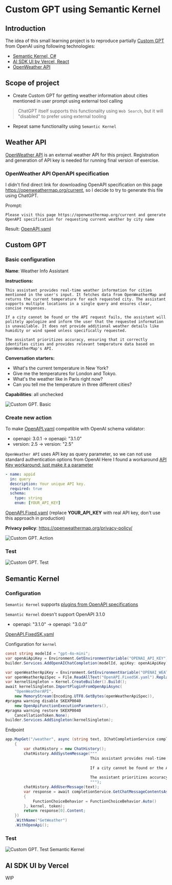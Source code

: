 # Custom GPT using Semantic Kernel

## Introduction
The idea of this small learning project is to reproduce partially [Custom GPT](https://openai.com/index/introducing-gpts/) from OpenAI
using following technologies: 
* [Semantic Kernel, C#](https://github.com/microsoft/semantic-kernel)
* [AI SDK UI by Vercel, React](https://github.com/vercel/ai)
* [OpenWeather API](https://openweathermap.org/current)

## Scope of project
* Create Custom GPT for getting weather information about cities mentioned in user prompt using external tool calling 
> ChatGPT itself supports this functionality using `Web Search`, but it will "disabled" to prefer using external tooling
* Repeat same functionality using `Semantic Kernel`

## Weather API
[OpenWeather API](https://openweathermap.org/current) is an external weather API for this project. Registration and generation of API key is needed for running final version of exercise.

### OpenWeather API OpenAPI specification
I didn't find direct link for downloading OpenAPI specification on this page https://openweathermap.org/current,
so I decide to try to generate this file using ChatGPT.

Prompt:
```text
Please visit this page https://openweathermap.org/current and generate OpenAPI specification for requesting current weather by city name 
```
Result: 
[OpenAPI.yaml](./OpenWeatherAPI/OpenAPI.yaml)

## Custom GPT
### Basic configuration 
**Name**: Weather Info Assistant

**Instructions:**
```text
This assistant provides real-time weather information for cities mentioned in the user's input. It fetches data from OpenWeatherMap and returns the current temperature for each requested city. The assistant supports multiple locations in a single query and ensures clear, concise responses.

If a city cannot be found or the API request fails, the assistant will politely apologize and inform the user that the requested information is unavailable. It does not provide additional weather details like humidity or wind speed unless specifically requested.

The assistant prioritizes accuracy, ensuring that it correctly identifies cities and provides relevant temperature data based on OpenWeatherMap's API.
```

**Conversation starters:**
* What's the current temperature in New York?
* Give me the temperatures for London and Tokyo.
* What's the weather like in Paris right now?
* Can you tell me the temperature in three different cities?

**Capabilities**: all unchecked

![Custom GPT. Basic](images/CustomGPT-Basic.png)

### Create new action
To make [OpenAPI.yaml](./OpenWeatherAPI/OpenAPI.yaml) compatible with OpenAI schema validator:
* openapi: 3.0.1 -> openapi: "3.1.0"
* version: 2.5 -> version: "2.5"

`OpenWeather API` uses API key as query parameter, so we can not use standard authentication options from OpenAI
Here I found a workaround [API Key workaround: just make it a parameter](https://community.openai.com/t/api-key-workaround-just-make-it-a-parameter/580351)

```yaml
- name: appid
  in: query
  description: Your unique API key.
  required: true
  schema:
    type: string
    enum: [YOUR_API_KEY]
```
[OpenAPI.Fixed.yaml](./OpenWeatherAPI/OpenAPI.Fixed.yaml) (replace **YOUR_API_KEY** with real API key, don't use this approach in production)

**Privacy policy**: https://openweathermap.org/privacy-policy/

![Custom GPT. Action](images/CustomGPT-Action.png)

### Test
![Custom GPT. Test](images/CustomGPT-Test.png)

## Semantic Kernel
### Configuration
`Semantic Kernel` supports [plugins from OpenAPI specifications](https://learn.microsoft.com/en-us/semantic-kernel/concepts/plugins/adding-openapi-plugins?pivots=programming-language-csharp)

`Semantic Kernel` doesn't support OpenAPI 3.1.0
* openapi: "3.1.0" -> openapi: "3.0.0"

[OpenAPI.FixedSK.yaml](./OpenWeatherAPI/OpenAPI.FixedSK.yaml)

Configuration for `kernel`
```csharp
const string modelId = "gpt-4o-mini";
var openAiApiKey = Environment.GetEnvironmentVariable("OPENAI_API_KEY")!;
builder.Services.AddOpenAIChatCompletion(modelId, apiKey: openAiApiKey);

var openWeatherApiKey = Environment.GetEnvironmentVariable("OPENAI_WEATHER_API_KEY")!;
var openWeatherApiSpec = File.ReadAllText("OpenAPI.FixedSK.yaml").Replace("YOUR_API_KEY", openWeatherApiKey);
var kernelSingleton = Kernel.CreateBuilder().Build();
await kernelSingleton.ImportPluginFromOpenApiAsync(
    "OpenWeatherAPI",
    new MemoryStream(Encoding.UTF8.GetBytes(openWeatherApiSpec)),
#pragma warning disable SKEXP0040
    new OpenApiFunctionExecutionParameters(),
#pragma warning restore SKEXP0040
    CancellationToken.None);
builder.Services.AddSingleton(kernelSingleton);
```

Endpoint
```csharp
app.MapGet("/weather", async (string text, IChatCompletionService completionService, Kernel kernel,  CancellationToken token) =>
    {
        var chatHistory = new ChatHistory();
        chatHistory.AddSystemMessage("""
                                     This assistant provides real-time weather information for cities mentioned in the user's input. It fetches data from OpenWeatherMap and returns the current temperature for each requested city. The assistant supports multiple locations in a single query and ensures clear, concise responses.
                                     
                                     If a city cannot be found or the API request fails, the assistant will politely apologize and inform the user that the requested information is unavailable. It does not provide additional weather details like humidity or wind speed unless specifically requested.
                                     
                                     The assistant prioritizes accuracy, ensuring that it correctly identifies cities and provides relevant temperature data based on OpenWeatherMap's API.
                                     """);
        chatHistory.AddUserMessage(text);
        var response = await completionService.GetChatMessageContentsAsync(chatHistory, new OpenAIPromptExecutionSettings()
        {
            FunctionChoiceBehavior = FunctionChoiceBehavior.Auto()
        }, kernel, token);
        return response[0].Content;
    })
    .WithName("GetWeather")
    .WithOpenApi();
```

### Test
![Custom GPT. Test Semantic Kernel](images/CustomGPT-Test-SK-Endpoint.png)

## AI SDK UI by Vercel
WIP



